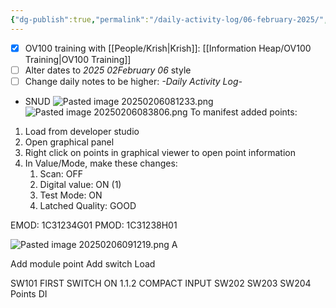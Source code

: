 ```yaml
---
{"dg-publish":true,"permalink":"/daily-activity-log/06-february-2025/","noteIcon":"","created":"2025-02-06T07:48:28.584-06:00"}
---
```


- [x] OV100 training with [[People/Krish\|Krish]]: [[Information Heap/OV100 Training\|OV100 Training]]
- [ ] Alter dates to *2025 02February 06* style
- [ ] Change daily notes to be higher: *-Daily Activity Log-*

- SNUD
![Pasted image 20250206081233.png](/img/user/Pasted%20image%2020250206081233.png)
![Pasted image 20250206083806.png](/img/user/Pasted%20image%2020250206083806.png)
To manifest added points:
1. Load from developer studio
2. Open graphical panel
3. Right click on points in graphical viewer to open point information
4. In Value/Mode, make these changes:
	1. Scan: OFF
	2. Digital value: ON (1)
	3. Test Mode: ON
	4. Latched Quality: GOOD

EMOD: 1C31234G01
PMOD: 1C31238H01

![Pasted image 20250206091219.png](/img/user/Pasted%20image%2020250206091219.png)
A

Add module point
Add switch
Load

SW101 FIRST SWITCH ON 1.1.2 COMPACT INPUT
SW202 SW203 SW204
Points DI